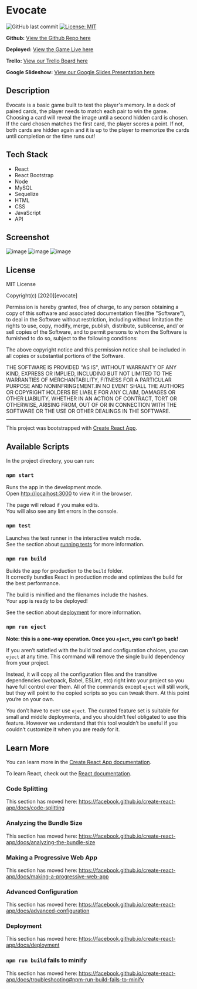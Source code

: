 # Evocate

![GitHub last commit](https://img.shields.io/github/last-commit/aftongauntlett/Evocate)
[![License: MIT](https://img.shields.io/badge/License-MIT-yellow.svg)](https://opensource.org/licenses/MIT)

**Github:** [View the Github Repo here](https://github.com/aftongauntlett/Evocate)

**Deployed:** [View the Game Live here](https://aftongauntlett.github.io/evocate-public/#/)

**Trello:** [View our Trello Board here](https://trello.com/b/tb8re4zG/jjam-project)

**Google Slideshow:** [View our Google Slides Presentation here](https://docs.google.com/presentation/d/15NUO1nKsMYdAS6-0oP00azgbQMNjGoEWI1Kk-GIz70E/edit?usp=sharing)

## Description

Evocate is a basic game built to test the player's memory. In a deck of paired cards, the player needs to match each pair to win the game. Choosing a card will reveal the image until a second hidden card is chosen. If the card chosen matches the first card, the player scores a point. If not, both cards are hidden again and it is up to the player to memorize the cards until completion or the time runs out!

## Tech Stack

- React
- React Bootstrap
- Node
- MySQL
- Sequelize
- HTML
- CSS
- JavaScript
- API

## Screenshot

![image](https://i.imgur.com/iiLydBn.jpg)
![image](https://i.imgur.com/0HNXMAY.jpg)
![image](https://i.imgur.com/KHJZKF2.jpg)

## License

MIT License

Copyright(c) [2020][evocate]

Permission is hereby granted, free of charge, to any person obtaining a copy
of this software and associated documentation files(the "Software"), to deal
in the Software without restriction, including without limitation the rights
to use, copy, modify, merge, publish, distribute, sublicense, and/ or sell
copies of the Software, and to permit persons to whom the Software is
furnished to do so, subject to the following conditions:

The above copyright notice and this permission notice shall be included in all
copies or substantial portions of the Software.

THE SOFTWARE IS PROVIDED "AS IS", WITHOUT WARRANTY OF ANY KIND, EXPRESS OR
IMPLIED, INCLUDING BUT NOT LIMITED TO THE WARRANTIES OF MERCHANTABILITY,
FITNESS FOR A PARTICULAR PURPOSE AND NONINFRINGEMENT.IN NO EVENT SHALL THE
AUTHORS OR COPYRIGHT HOLDERS BE LIABLE FOR ANY CLAIM, DAMAGES OR OTHER
LIABILITY, WHETHER IN AN ACTION OF CONTRACT, TORT OR OTHERWISE, ARISING FROM,
OUT OF OR IN CONNECTION WITH THE SOFTWARE OR THE USE OR OTHER DEALINGS IN THE
SOFTWARE.

---

This project was bootstrapped with [Create React App](https://github.com/facebook/create-react-app).

## Available Scripts

In the project directory, you can run:

### `npm start`

Runs the app in the development mode.<br />
Open [http://localhost:3000](http://localhost:3000) to view it in the browser.

The page will reload if you make edits.<br />
You will also see any lint errors in the console.

### `npm test`

Launches the test runner in the interactive watch mode.<br />
See the section about [running tests](https://facebook.github.io/create-react-app/docs/running-tests) for more information.

### `npm run build`

Builds the app for production to the `build` folder.<br />
It correctly bundles React in production mode and optimizes the build for the best performance.

The build is minified and the filenames include the hashes.<br />
Your app is ready to be deployed!

See the section about [deployment](https://facebook.github.io/create-react-app/docs/deployment) for more information.

### `npm run eject`

**Note: this is a one-way operation. Once you `eject`, you can’t go back!**

If you aren’t satisfied with the build tool and configuration choices, you can `eject` at any time. This command will remove the single build dependency from your project.

Instead, it will copy all the configuration files and the transitive dependencies (webpack, Babel, ESLint, etc) right into your project so you have full control over them. All of the commands except `eject` will still work, but they will point to the copied scripts so you can tweak them. At this point you’re on your own.

You don’t have to ever use `eject`. The curated feature set is suitable for small and middle deployments, and you shouldn’t feel obligated to use this feature. However we understand that this tool wouldn’t be useful if you couldn’t customize it when you are ready for it.

## Learn More

You can learn more in the [Create React App documentation](https://facebook.github.io/create-react-app/docs/getting-started).

To learn React, check out the [React documentation](https://reactjs.org/).

### Code Splitting

This section has moved here: https://facebook.github.io/create-react-app/docs/code-splitting

### Analyzing the Bundle Size

This section has moved here: https://facebook.github.io/create-react-app/docs/analyzing-the-bundle-size

### Making a Progressive Web App

This section has moved here: https://facebook.github.io/create-react-app/docs/making-a-progressive-web-app

### Advanced Configuration

This section has moved here: https://facebook.github.io/create-react-app/docs/advanced-configuration

### Deployment

This section has moved here: https://facebook.github.io/create-react-app/docs/deployment

### `npm run build` fails to minify

This section has moved here: https://facebook.github.io/create-react-app/docs/troubleshooting#npm-run-build-fails-to-minify
